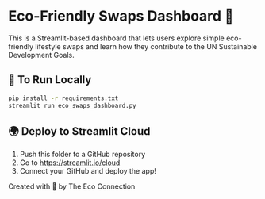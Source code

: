 
# Eco-Friendly Swaps Dashboard 🌿

This is a Streamlit-based dashboard that lets users explore simple eco-friendly lifestyle swaps and learn how they contribute to the UN Sustainable Development Goals.

## 🚀 To Run Locally

```bash
pip install -r requirements.txt
streamlit run eco_swaps_dashboard.py
```

## 🌍 Deploy to Streamlit Cloud

1. Push this folder to a GitHub repository
2. Go to https://streamlit.io/cloud
3. Connect your GitHub and deploy the app!

Created with 💚 by The Eco Connection
